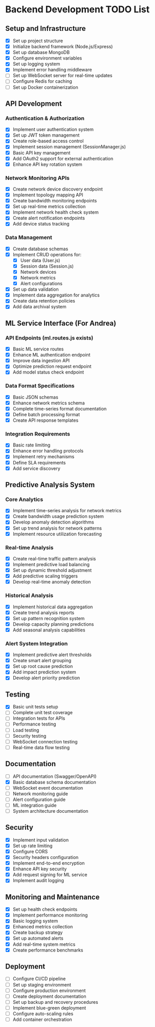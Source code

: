 # Backend Development TODO List

## Setup and Infrastructure
- [x] Set up project structure
- [x] Initialize backend framework (Node.js/Express)
- [x] Set up database MongoDB
- [x] Configure environment variables
- [x] Set up logging system
- [x] Implement error handling middleware
- [ ] Set up WebSocket server for real-time updates
- [ ] Configure Redis for caching
- [ ] Set up Docker containerization

## API Development
### Authentication & Authorization
- [x] Implement user authentication system
- [x] Set up JWT token management
- [x] Create role-based access control
- [x] Implement session management (SessionManager.js)
- [x] Basic API key management
- [x] Add OAuth2 support for external authentication
- [x] Enhance API key rotation system

### Network Monitoring APIs
- [x] Create network device discovery endpoint
- [x] Implement topology mapping API
- [x] Create bandwidth monitoring endpoints
- [x] Set up real-time metrics collection
- [x] Implement network health check system
- [x] Create alert notification endpoints
- [x] Add device status tracking

### Data Management
- [x] Create database schemas
- [x] Implement CRUD operations for:
  - [x] User data (User.js)
  - [x] Session data (Session.js)
  - [x] Network devices
  - [x] Network metrics
  - [x] Alert configurations
- [x] Set up data validation
- [x] Implement data aggregation for analytics
- [x] Create data retention policies
- [x] Add data archival system

## ML Service Interface (For Andrea)
### API Endpoints (ml.routes.js exists)
- [x] Basic ML service routes
- [x] Enhance ML authentication endpoint
- [x] Improve data ingestion API
- [x] Optimize prediction request endpoint
- [x] Add model status check endpoint

### Data Format Specifications
- [x] Basic JSON schemas
- [x] Enhance network metrics schema
- [x] Complete time-series format documentation
- [x] Define batch processing format
- [x] Create API response templates

### Integration Requirements
- [x] Basic rate limiting
- [x] Enhance error handling protocols
- [x] Implement retry mechanisms
- [x] Define SLA requirements
- [x] Add service discovery

## Predictive Analysis System
### Core Analytics
- [x] Implement time-series analysis for network metrics
- [x] Create bandwidth usage prediction system
- [x] Develop anomaly detection algorithms
- [x] Set up trend analysis for network patterns
- [x] Implement resource utilization forecasting

### Real-time Analysis
- [x] Create real-time traffic pattern analysis
- [x] Implement predictive load balancing
- [x] Set up dynamic threshold adjustment
- [x] Add predictive scaling triggers
- [x] Develop real-time anomaly detection

### Historical Analysis
- [x] Implement historical data aggregation
- [x] Create trend analysis reports
- [x] Set up pattern recognition system
- [x] Develop capacity planning predictions
- [x] Add seasonal analysis capabilities

### Alert System Integration
- [x] Implement predictive alert thresholds
- [x] Create smart alert grouping
- [x] Set up root cause prediction
- [x] Add impact prediction system
- [x] Develop alert priority prediction

## Testing
- [x] Basic unit tests setup
- [ ] Complete unit test coverage
- [ ] Integration tests for APIs
- [ ] Performance testing
- [ ] Load testing
- [ ] Security testing
- [ ] WebSocket connection testing
- [ ] Real-time data flow testing

## Documentation
- [ ] API documentation (Swagger/OpenAPI)
- [x] Basic database schema documentation
- [ ] WebSocket event documentation
- [ ] Network monitoring guide
- [ ] Alert configuration guide
- [ ] ML integration guide
- [ ] System architecture documentation

## Security
- [x] Implement input validation
- [x] Set up rate limiting
- [x] Configure CORS
- [x] Security headers configuration
- [x] Implement end-to-end encryption
- [x] Enhance API key security
- [x] Add request signing for ML service
- [x] Implement audit logging

## Monitoring and Maintenance
- [x] Set up health check endpoints
- [x] Implement performance monitoring
- [x] Basic logging system
- [x] Enhanced metrics collection
- [x] Create backup strategy
- [x] Set up automated alerts
- [x] Add real-time system metrics
- [x] Create performance benchmarks

## Deployment
- [ ] Configure CI/CD pipeline
- [ ] Set up staging environment
- [ ] Configure production environment
- [ ] Create deployment documentation
- [ ] Set up backup and recovery procedures
- [ ] Implement blue-green deployment
- [ ] Configure auto-scaling rules
- [ ] Add container orchestration
